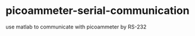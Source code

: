 picoammeter-serial-communication
================================

use matlab to communicate with picoammeter by RS-232
